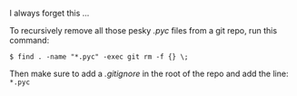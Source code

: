 I always forget this …

To recursively remove all those pesky _.pyc_ files from a git repo, run this command:

    $ find . -name "*.pyc" -exec git rm -f {} \;

Then make sure to add a _.gitignore_ in the root of the repo and add the line: `*.pyc`
